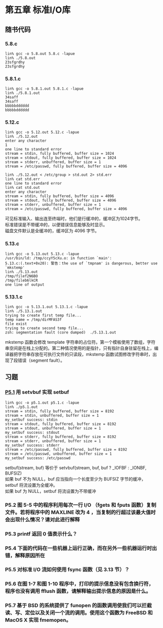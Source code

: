 # 第五章 标准I/O库

## 随书代码

### 5.8.c
```
lin% gcc -o 5.8.out 5.8.c -lapue
lin% ./5.8.out 
23sfgrdhy
23sfgrdhy
```

### 5.8.1.c
```
lin% gcc -o 5.8.1.out 5.8.1.c -lapue
lin% ./5.8.1.out 
34saff
34saff
bbbbbdddddd
bbbbbdddddd
```

### 5.12.c
```
lin% gcc -o 5.12.out 5.12.c -lapue
lin% ./5.12.out                   
enter any character
1
one line to standard error
stream = stdin, fully buffered, buffer size = 1024
stream = stdout, fully buffered, buffer size = 1024
stream = stderr, unbuffered, buffer size = 1
stream = /etc/passwd, fully buffered, buffer size = 4096

lin% ./5.12.out < /etc/group > std.out 2> std.err 
lin% cat std.err 
one line to standard error
lin% cat std.out 
enter any character
stream = stdin, fully buffered, buffer size = 4096
stream = stdout, fully buffered, buffer size = 4096
stream = stderr, unbuffered, buffer size = 1
stream = /etc/passwd, fully buffered, buffer size = 4096
```
可见标准输入、输出连至终端时，他们是行缓冲的，缓冲区为1024字节。
<br>
标准错误是不带缓冲的，以便错误信息能够及时显示。
<br>
磁盘文件默认是全缓冲的，缓冲区为 4096 字节。

### 5.13.c
```
lin% gcc -o 5.13.out 5.13.c -lapue
/usr/bin/ld: /tmp/ccyY5cXu.o: in function `main':
5.13.c:(.text+0x20): 警告：the use of `tmpnam' is dangerous, better use `mkstemp'
lin% ./5.13.out 
/tmp/filef2N6BO
/tmp/fileb6lkCR
one line of output
```

### 5.13.1.c
```
lin% gcc -o 5.13.1.out 5.13.1.c -lapue
lin% ./5.13.1.out 
trying to create first temp file...
temp name = /tmp/dirMFAS3f
file exist
trying to create second temp file...
zsh: segmentation fault (core dumped)  ./5.13.1.out
```
mkstemp 函数会修改 template 字符串的占位符。第一个模板使用了数组，字符串空间是在栈上分配的。第二种情况使用的是指针，只有指针自身驻留在栈上，编译器把字符串存放在可执行文件的只读段，mkstemp 函数试图修改字符串时，出现了段错误（segment fault）。


## 习题

### [P5.1](./p5.1.c) 用 setvbuf 实现 setbuf
```
lin% gcc -o p5.1.out p5.1.c -lapue
lin% ./p5.1.out
stream = stdin, fully buffered, buffer size = 8192
stream = stdin, unbuffered, buffer size = 1
my_setbuf success: stdin
stream = stdout, fully buffered, buffer size = 8192
stream = stdout, unbuffered, buffer size = 1
my_setbuf success: stdout
stream = stderr, fully buffered, buffer size = 8192
stream = stderr, unbuffered, buffer size = 1
my_setbuf success: stderr
stream = /etc/passwd, fully buffered, buffer size = 8192
stream = /etc/passwd, unbuffered, buffer size = 1
my_setbuf success: /etc/passwd
```
setbuf(stream, buf) 等价于 setvbuf(stream, buf, buf ? _IOFBF : _IONBF, BUFSIZ)
<br>
如果 buf 不为 NULL，buf 应当指向一个长度至少为 BUFSIZ 字节的缓冲，setbuf 将流设置为全缓冲。
<br>
如果 buf 为 NULL，setbuf 将流设置为不带缓冲

### P5.2 图 5-5 中的程序利用每次一行 I/O （fgets 和 fputs 函数）复制文件。若将程序中的 MAXLINE 改为 4 ，当复制的行超过该最大值时会出现什么情况？请对此进行解释

### P5.3 printf 返回 0 值表示什么？

### P5.4 下面的代码在一些机器上运行正确，而在另外一些机器运行时出错，解释原因所在

### P5.5 对标准 I/O 流如何使用 fsync 函数（见 3.13 节）？

### P5.6 在图 1-7 和图 1-10 程序中，打印的提示信息没有包含换行符，程序也没有调用 fflush 函数，请解释输出提示信息的原因是什么。

### P5.7 基于 BSD 的系统提供了 funopen 的函数调用使我们可以拦截读、写、定位以及关闭一个流的调用。使用这个函数为 FreeBSD 和 MacOS X 实现 fmemopen。
